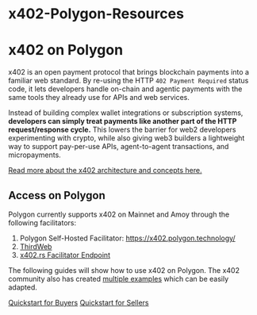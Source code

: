 # x402-Polygon-Resources

# x402 on Polygon

x402 is an open payment protocol that brings blockchain payments 
into a familiar web standard. By re-using the HTTP `402 Payment Required` 
status code, it lets developers handle on-chain and agentic payments with 
the same tools they already use for APIs and web services.

Instead of building complex wallet integrations or subscription systems, 
**developers can simply treat payments like another part of the HTTP request/response 
cycle.** This lowers the barrier for web2 developers experimenting with crypto, 
while also giving web3 builders a lightweight way to support pay-per-use APIs, 
agent-to-agent transactions, and micropayments.

[Read more about the x402 architecture and concepts here.](https://x402.gitbook.io/x402)

## Access on Polygon

Polygon currently supports x402 on Mainnet and Amoy through the following facilitators:

1. Polygon Self-Hosted Facilitator: https://x402.polygon.technology/ 
2. [ThirdWeb](https://playground.thirdweb.com/payments/x402)
3. [x402.rs Facilitator Endpoint](https://facilitator.x402.rs/)

The following guides will show how to use x402 on Polygon. The x402 community also has
created [multiple examples](https://github.com/coinbase/x402/tree/main/examples/typescript) 
which can be easily adapted.

[Quickstart for Buyers](./quickstart-buyers.md)
[Quickstart for Sellers](./quickstart-sellers.md)


